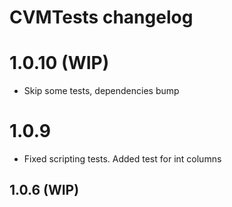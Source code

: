 # CVMTests changelog

# 1.0.10 (WIP)

* Skip some tests, dependencies bump

# 1.0.9

* Fixed scripting tests. Added test for int columns

## 1.0.6 (WIP)
